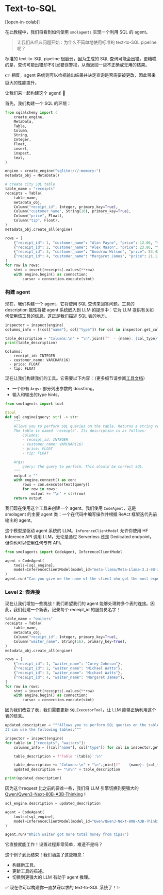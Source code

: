 # Text-to-SQL

[[open-in-colab]]

在此教程中，我们将看到如何使用 `smolagents` 实现一个利用 SQL 的 agent。

> 让我们从经典问题开始：为什么不简单地使用标准的 text-to-SQL pipeline 呢？

标准的 text-to-SQL pipeline 很脆弱，因为生成的 SQL 查询可能会出错。更糟糕的是，查询可能出错却不引发错误警报，从而返回一些不正确或无用的结果。

👉 相反，agent 系统则可以检视输出结果并决定查询是否需要被更改，因此带来巨大的性能提升。

让我们来一起构建这个 agent! 💪

首先，我们构建一个 SQL 的环境：
```py
from sqlalchemy import (
    create_engine,
    MetaData,
    Table,
    Column,
    String,
    Integer,
    Float,
    insert,
    inspect,
    text,
)

engine = create_engine("sqlite:///:memory:")
metadata_obj = MetaData()

# create city SQL table
table_name = "receipts"
receipts = Table(
    table_name,
    metadata_obj,
    Column("receipt_id", Integer, primary_key=True),
    Column("customer_name", String(16), primary_key=True),
    Column("price", Float),
    Column("tip", Float),
)
metadata_obj.create_all(engine)

rows = [
    {"receipt_id": 1, "customer_name": "Alan Payne", "price": 12.06, "tip": 1.20},
    {"receipt_id": 2, "customer_name": "Alex Mason", "price": 23.86, "tip": 0.24},
    {"receipt_id": 3, "customer_name": "Woodrow Wilson", "price": 53.43, "tip": 5.43},
    {"receipt_id": 4, "customer_name": "Margaret James", "price": 21.11, "tip": 1.00},
]
for row in rows:
    stmt = insert(receipts).values(**row)
    with engine.begin() as connection:
        cursor = connection.execute(stmt)
```

### 构建 agent

现在，我们构建一个 agent，它将使用 SQL 查询来回答问题。工具的 description 属性将被 agent 系统嵌入到 LLM 的提示中：它为 LLM 提供有关如何使用该工具的信息。这正是我们描述 SQL 表的地方。

```py
inspector = inspect(engine)
columns_info = [(col["name"], col["type"]) for col in inspector.get_columns("receipts")]

table_description = "Columns:\n" + "\n".join([f"  - {name}: {col_type}" for name, col_type in columns_info])
print(table_description)
```

```text
Columns:
  - receipt_id: INTEGER
  - customer_name: VARCHAR(16)
  - price: FLOAT
  - tip: FLOAT
```

现在让我们构建我们的工具。它需要以下内容：（更多细节请参阅[工具文档](../tutorials/tools)）

- 一个带有 `Args:` 部分列出参数的 docstring。
- 输入和输出的type hints。

```py
from smolagents import tool

@tool
def sql_engine(query: str) -> str:
    """
    Allows you to perform SQL queries on the table. Returns a string representation of the result.
    The table is named 'receipts'. Its description is as follows:
        Columns:
        - receipt_id: INTEGER
        - customer_name: VARCHAR(16)
        - price: FLOAT
        - tip: FLOAT

    Args:
        query: The query to perform. This should be correct SQL.
    """
    output = ""
    with engine.connect() as con:
        rows = con.execute(text(query))
        for row in rows:
            output += "\n" + str(row)
    return output
```

我们现在使用这个工具来创建一个 agent。我们使用 `CodeAgent`，这是 smolagent 的主要 agent 类：一个在代码中编写操作并根据 ReAct 框架迭代先前输出的 agent。

这个模型是驱动 agent 系统的 LLM。`InferenceClientModel` 允许你使用 HF  Inference API 调用 LLM，无论是通过 Serverless 还是 Dedicated endpoint，但你也可以使用任何专有 API。

```py
from smolagents import CodeAgent, InferenceClientModel

agent = CodeAgent(
    tools=[sql_engine],
    model=InferenceClientModel(model_id="meta-llama/Meta-Llama-3.1-8B-Instruct"),
)
agent.run("Can you give me the name of the client who got the most expensive receipt?")
```

### Level 2: 表连接

现在让我们增加一些挑战！我们希望我们的 agent 能够处理跨多个表的连接。因此，我们创建一个新表，记录每个 receipt_id 的服务员名字！

```py
table_name = "waiters"
receipts = Table(
    table_name,
    metadata_obj,
    Column("receipt_id", Integer, primary_key=True),
    Column("waiter_name", String(16), primary_key=True),
)
metadata_obj.create_all(engine)

rows = [
    {"receipt_id": 1, "waiter_name": "Corey Johnson"},
    {"receipt_id": 2, "waiter_name": "Michael Watts"},
    {"receipt_id": 3, "waiter_name": "Michael Watts"},
    {"receipt_id": 4, "waiter_name": "Margaret James"},
]
for row in rows:
    stmt = insert(receipts).values(**row)
    with engine.begin() as connection:
        cursor = connection.execute(stmt)
```

因为我们改变了表，我们需要更新 `SQLExecutorTool`，让 LLM 能够正确利用这个表的信息。

```py
updated_description = """Allows you to perform SQL queries on the table. Beware that this tool's output is a string representation of the execution output.
It can use the following tables:"""

inspector = inspect(engine)
for table in ["receipts", "waiters"]:
    columns_info = [(col["name"], col["type"]) for col in inspector.get_columns(table)]

    table_description = f"Table '{table}':\n"

    table_description += "Columns:\n" + "\n".join([f"  - {name}: {col_type}" for name, col_type in columns_info])
    updated_description += "\n\n" + table_description

print(updated_description)
```

因为这个request 比之前的要难一些，我们将 LLM 引擎切换到更强大的 [Qwen/Qwen3-Next-80B-A3B-Thinking](https://huggingface.co/Qwen/Qwen3-Next-80B-A3B-Thinking)！

```py
sql_engine.description = updated_description

agent = CodeAgent(
    tools=[sql_engine],
    model=InferenceClientModel(model_id="Qwen/Qwen3-Next-80B-A3B-Thinking"),
)

agent.run("Which waiter got more total money from tips?")
```

它直接就能工作！设置过程非常简单，难道不是吗？

这个例子到此结束！我们涵盖了这些概念：

- 构建新工具。
- 更新工具的描述。
- 切换到更强大的 LLM 有助于 agent 推理。

✅ 现在你可以构建你一直梦寐以求的 text-to-SQL 系统了！✨
